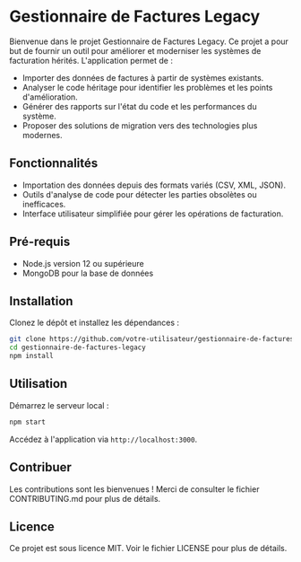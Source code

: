 # Gestionnaire de Factures Legacy

Bienvenue dans le projet Gestionnaire de Factures Legacy. Ce projet a pour but de fournir un outil pour améliorer et moderniser les systèmes de facturation hérités. L'application permet de :

- Importer des données de factures à partir de systèmes existants.
- Analyser le code héritage pour identifier les problèmes et les points d'amélioration.
- Générer des rapports sur l'état du code et les performances du système.
- Proposer des solutions de migration vers des technologies plus modernes.

## Fonctionnalités
- Importation des données depuis des formats variés (CSV, XML, JSON).
- Outils d'analyse de code pour détecter les parties obsolètes ou inefficaces.
- Interface utilisateur simplifiée pour gérer les opérations de facturation.

## Pré-requis
- Node.js version 12 ou supérieure
- MongoDB pour la base de données

## Installation
Clonez le dépôt et installez les dépendances :
```bash
git clone https://github.com/votre-utilisateur/gestionnaire-de-factures-legacy.git
cd gestionnaire-de-factures-legacy
npm install
```

## Utilisation
Démarrez le serveur local :
```bash
npm start
```
Accédez à l'application via `http://localhost:3000`.

## Contribuer
Les contributions sont les bienvenues ! Merci de consulter le fichier CONTRIBUTING.md pour plus de détails.

## Licence
Ce projet est sous licence MIT. Voir le fichier LICENSE pour plus de détails.

